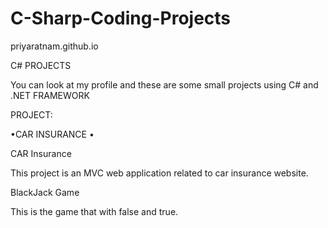 # C-Sharp-Coding-Projects

priyaratnam.github.io

C# PROJECTS

You can look at my profile and these are some small projects using C# and .NET FRAMEWORK

PROJECT:

•CAR INSURANCE 
•

CAR Insurance

This project is an MVC web application related to car insurance website.

BlackJack Game

This is the game that with false and true.

